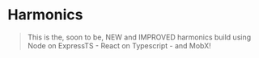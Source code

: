 # Harmonics

>This is the, soon to be, NEW and IMPROVED harmonics build
>using Node on ExpressTS - React on Typescript - and MobX!